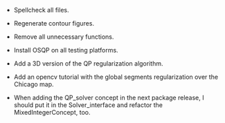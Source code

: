 * Spellcheck all files.
* Regenerate contour figures.
* Remove all unnecessary functions.

* Install OSQP on all testing platforms.
* Add a 3D version of the QP regularization algorithm.
* Add an opencv tutorial with the global segments regularization over the Chicago map.
* When adding the QP_solver concept in the next package release, I should put it in the Solver_interface and refactor the MixedIntegerConcept, too.